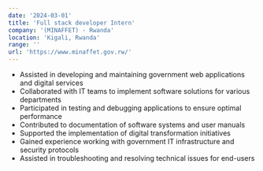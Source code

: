 ```yaml
---
date: '2024-03-01'
title: 'Full stack developer Intern'
company: '(MINAFFET) - Rwanda'
location: 'Kigali, Rwanda'
range: ''
url: 'https://www.minaffet.gov.rw/'
---
```


- Assisted in developing and maintaining government web applications and digital services
- Collaborated with IT teams to implement software solutions for various departments
- Participated in testing and debugging applications to ensure optimal performance
- Contributed to documentation of software systems and user manuals
- Supported the implementation of digital transformation initiatives
- Gained experience working with government IT infrastructure and security protocols
- Assisted in troubleshooting and resolving technical issues for end-users

